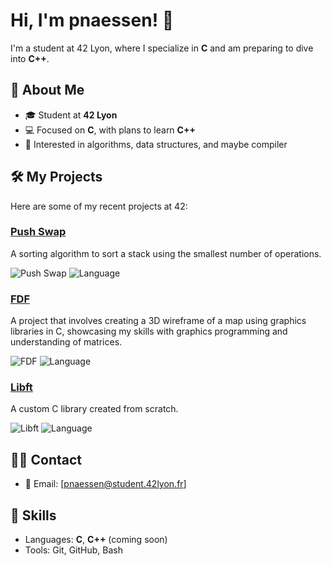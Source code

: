 # Hi, I'm pnaessen! 👋

I'm a student at 42 Lyon, where I specialize in **C** and am preparing to dive into **C++**.

## 🚀 About Me
- 🎓 Student at **42 Lyon**
- 💻 Focused on **C**, with plans to learn **C++**
- 🌱 Interested in algorithms, data structures, and maybe compiler

## 🛠️ My Projects
Here are some of my recent projects at 42:

### [**Push Swap**](https://github.com/pnaessen/push_swap)
A sorting algorithm to sort a stack using the smallest number of operations.

![Push Swap](https://img.shields.io/badge/Push%20Swap-complete-brightgreen)
![Language](https://img.shields.io/badge/language-C-blue)

### [**FDF**](https://github.com/pnaessen/FDF)
A project that involves creating a 3D wireframe of a map using graphics libraries in C, showcasing my skills with graphics programming and understanding of matrices.

![FDF](https://img.shields.io/badge/FDF-complete-brightgreen)
![Language](https://img.shields.io/badge/language-C-blue)

### [**Libft**](https://github.com/pnaessen/Libft)
A custom C library created from scratch.

![Libft](https://img.shields.io/badge/Libft-complete-brightgreen)
![Language](https://img.shields.io/badge/language-C-blue)

## 🧑‍💻 Contact
- 📧 Email: [pnaessen@student.42lyon.fr]
  
## 🌟 Skills
- Languages: **C**, **C++** (coming soon)
- Tools: Git, GitHub, Bash
